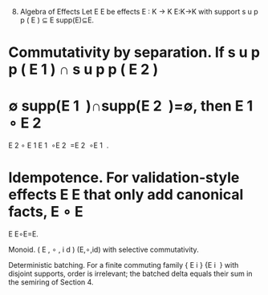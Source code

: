 8. Algebra of Effects
Let 
E
E be effects 
E
:
K
→
K
E:K→K with support 
s
u
p
p
(
E
)
⊆
E
supp(E)⊆E.

Commutativity by separation. If 
s
u
p
p
(
E
1
)
∩
s
u
p
p
(
E
2
)
=
∅
supp(E 
1
​
 )∩supp(E 
2
​
 )=∅, then 
E
1
∘
E
2
=
E
2
∘
E
1
E 
1
​
 ∘E 
2
​
 =E 
2
​
 ∘E 
1
​
 .

Idempotence. For validation‐style effects 
E
E that only add canonical facts, 
E
∘
E
=
E
E∘E=E.

Monoid. 
(
E
,
∘
,
i
d
)
(E,∘,id) with selective commutativity.

Deterministic batching. For a finite commuting family 
{
E
i
}
{E 
i
​
 } with disjoint supports, order is irrelevant; the batched delta equals their sum in the semiring of Section 4.

